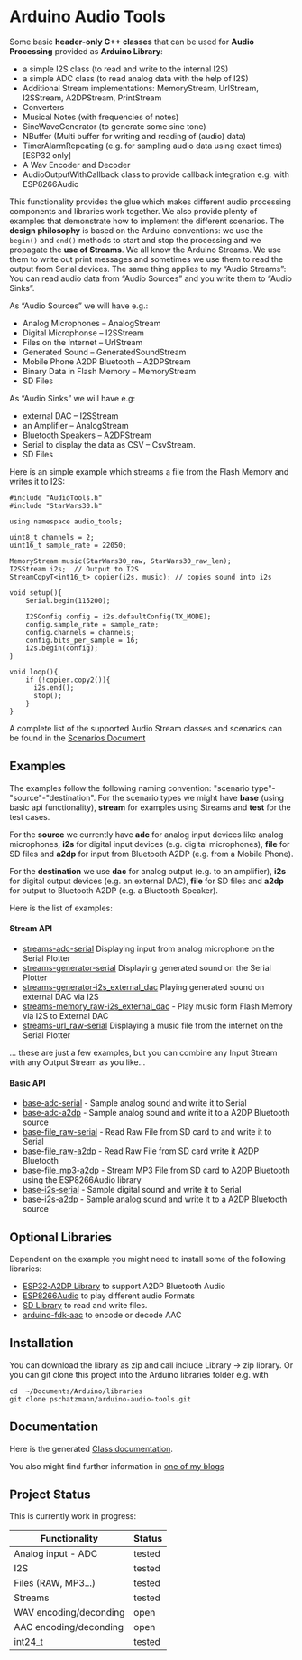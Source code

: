 # Arduino Audio Tools

Some basic __header-only C++ classes__ that can be used for __Audio Processing__ provided as __Arduino Library__:

- a simple I2S class (to read and write to the internal I2S) 
- a simple ADC class (to read analog data with the help of I2S) 
- Additional Stream implementations: MemoryStream, UrlStream, I2SStream, A2DPStream, PrintStream
- Converters
- Musical Notes (with frequencies of notes)
- SineWaveGenerator (to generate some sine tone)
- NBuffer (Multi buffer for writing and reading of (audio) data)
- TimerAlarmRepeating (e.g. for sampling audio data using exact times) [ESP32 only]
- A Wav Encoder and Decoder
- AudioOutputWithCallback class to provide callback integration e.g. with ESP8266Audio

This functionality provides the glue which makes different audio processing components and libraries work together.
We also provide plenty of examples that demonstrate how to implement the different scenarios. The __design philosophy__ is based on the Arduino conventions: we use the ```begin()``` and ```end()``` methods to start and stop the processing and we propagate the __use of Streams__.  We all know the Arduino Streams. We use them to write out print messages and sometimes we use them to read the output from Serial devices. The same thing applies to my “Audio Streams”: You can read audio data from “Audio Sources” and you write them to “Audio Sinks”.

As “Audio Sources” we will have e.g.:

- Analog Microphones – AnalogStream
- Digital Microphonse – I2SStream
- Files on the Internet – UrlStream
- Generated Sound – GeneratedSoundStream
- Mobile Phone A2DP Bluetooth – A2DPStream
- Binary Data in Flash Memory – MemoryStream
- SD Files

As “Audio Sinks” we will have e.g:

- external DAC – I2SStream
- an Amplifier – AnalogStream
- Bluetooth Speakers – A2DPStream
- Serial to display the data as CSV – CsvStream.
- SD Files

Here is an simple example which streams a file from the Flash Memory and writes it to I2S: 

```
#include "AudioTools.h"
#include "StarWars30.h"

using namespace audio_tools;  

uint8_t channels = 2;
uint16_t sample_rate = 22050;

MemoryStream music(StarWars30_raw, StarWars30_raw_len);
I2SStream i2s;  // Output to I2S
StreamCopyT<int16_t> copier(i2s, music); // copies sound into i2s

void setup(){
    Serial.begin(115200);

    I2SConfig config = i2s.defaultConfig(TX_MODE);
    config.sample_rate = sample_rate;
    config.channels = channels;
    config.bits_per_sample = 16;
    i2s.begin(config);
}

void loop(){
    if (!copier.copy2()){
      i2s.end();
      stop();
    }
}

```
A complete list of the supported Audio Stream classes and scenarios can be found in the [Scenarios Document](Scenarios.md)


## Examples

The examples follow the following naming convention: "scenario type"-"source"-"destination". For the scenario types we might have __base__ (using basic api functionality), __stream__ for examples using Streams and __test__ for the test cases. 

For the __source__ we currently have __adc__ for analog input devices like analog microphones, __i2s__ for digital input devices (e.g. digital microphones), __file__ for SD files and __a2dp__ for input from Bluetooth A2DP (e.g. from a Mobile Phone).

For the __destination__ we use __dac__ for analog output (e.g. to an amplifier), __i2s__ for digital output devices (e.g. an external DAC), __file__ for SD files and __a2dp__ for output to Bluetooth A2DP (e.g. a Bluetooth Speaker).


Here is the list of examples:

#### Stream API

- [streams-adc-serial](/examples/streams-adc-serial) Displaying input from analog microphone on the Serial Plotter
- [streams-generator-serial](/examples/streams-generator-serial) Displaying generated sound on the Serial Plotter
- [streams-generator-i2s_external_dac](/examples/streams-generator-i2s_external_dac) Playing generated sound on external DAC via I2S
- [streams-memory_raw-i2s_external_dac](examples/streams-memory_raw-i2s_external_dac) - Play music form Flash Memory via I2S to External DAC
- [streams-url_raw-serial](/examples/streams-url_raw-serial) Displaying a music file from the internet on the Serial Plotter

... these are just a few examples, but you can combine any Input Stream with any Output Stream as you like...

#### Basic API

- [base-adc-serial](examples/base-adc-serial) - Sample analog sound and write it to Serial
- [base-adc-a2dp](examples/base-adc-a2dp) - Sample analog sound and write it to a A2DP Bluetooth source 
- [base-file_raw-serial](examples/base-file_raw-serial) - Read Raw File from SD card to and write it to Serial
- [base-file_raw-a2dp](examples/base-file_raw-a2dp) - Read Raw File from SD card write it A2DP Bluetooth
- [base-file_mp3-a2dp](examples/base-file_mp3-a2dp) - Stream MP3 File from SD card to A2DP Bluetooth using the ESP8266Audio library
- [base-i2s-serial](examples/base-i2s-serial) - Sample digital sound and write it to Serial
- [base-i2s-a2dp](examples/base-i2s-a2dp) - Sample analog sound and write it to a A2DP Bluetooth source 



## Optional Libraries

Dependent on the example you might need to install some of the following libraries:

- [ESP32-A2DP Library](https://github.com/pschatzmann/ESP32-A2DP) to support A2DP Bluetooth Audio
- [ESP8266Audio]( ) to play different audio Formats
- [SD Library](https://www.arduino.cc/en/reference/SD) to read and write files.
- [arduino-fdk-aac](https://github.com/pschatzmann/arduino-fdk-aac) to encode or decode AAC 



## Installation

You can download the library as zip and call include Library -> zip library. Or you can git clone this project into the Arduino libraries folder e.g. with

```
cd  ~/Documents/Arduino/libraries
git clone pschatzmann/arduino-audio-tools.git

```

## Documentation

Here is the generated [Class documentation](https://pschatzmann.github.io/arduino-audio-tools/html/annotated.html). 

You also might find further information in [one of my blogs](https://www.pschatzmann.ch/home/category/machine-sound/)

## Project Status

This is currently work in progress:

| Functionality          | Status  |
|------------------------|---------|
| Analog input - ADC     | tested  |
| I2S                    | tested  |
| Files (RAW, MP3...)    | tested  |
| Streams                | tested  |
| WAV encoding/deconding | open    |          
| AAC encoding/deconding | open    |          
| int24_t                | tested  |           

